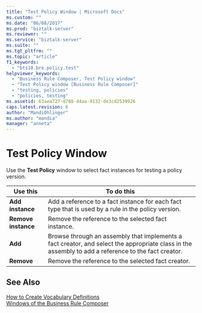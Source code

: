 ```yaml
---
title: "Test Policy Window | Microsoft Docs"
ms.custom: ""
ms.date: "06/08/2017"
ms.prod: "biztalk-server"
ms.reviewer: ""
ms.service: "biztalk-server"
ms.suite: ""
ms.tgt_pltfrm: ""
ms.topic: "article"
f1_keywords: 
  - "bts10.bre.policy.test"
helpviewer_keywords: 
  - "Business Rule Composer, Test Policy window"
  - "Test Policy window [Business Rule Composer]"
  - "testing, policies"
  - "policies, testing"
ms.assetid: 63aea727-d788-44aa-9132-de3cd2539926
caps.latest.revision: 6
author: "MandiOhlinger"
ms.author: "mandia"
manager: "anneta"
---
```

# Test Policy Window
Use the **Test Policy** window to select fact instances for testing a policy version.  
  
|Use this|To do this|  
|--------------|----------------|  
|**Add instance**|Add a reference to a fact instance for each fact type that is used by a rule in the policy version.|  
|**Remove instance**|Remove the reference to the selected fact instance.|  
|**Add**|Browse through an assembly that implements a fact creator, and select the appropriate class in the assembly to add a reference to the fact creator.|  
|**Remove**|Remove the reference to the selected fact creator.|  
  
## See Also  
 [How to Create Vocabulary Definitions](../core/how-to-create-vocabulary-definitions.md)   
 [Windows of the Business Rule Composer](../core/windows-of-the-business-rule-composer.md)